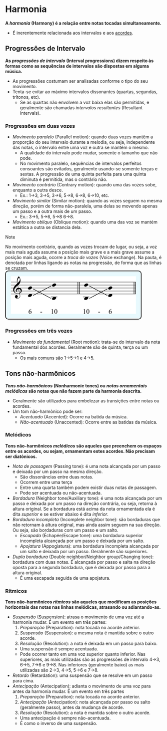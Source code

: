 # Harmonia

**A _harmonia_ (Harmony) é a relação entre notas tocadas simultaneamente.**

-   É inerentemente relacionada aos intervalos e aos [acordes](acordes).

## Progressões de Intervalo

**As _progressões de intervalo_ (Interval progressions) dizem respeito às formas como as sequências de intervalos são dispostas em alguma música.**

-   As progressões costumam ser analisadas conforme o tipo do seu movimento.
-   Tenta-se evitar ao máximo intervalos dissonantes (quartas, segundas, trítonos, etc).
    -   Se as quartas não envolvem a voz baixa elas são permitidas, e geralmente são chamadas _intervalos resultantes_ (Resultant intervals).

### Progressões em duas vozes

-   _Movimento paralelo_ (Parallel motion): quando duas vozes mantêm a proporção do seu intervalo durante a melodia, ou seja, independente das notas, o intervalo entre uma voz e outra se mantém o mesmo.
    -   A qualidade do intervalo pode mudar, somente o tamanho que não pode.
    -   No movimento paralelo, sequências de intervalos perfeitos consoantes são evitados, geralmente usando-se somente terças e sextas. A progressão de uma quinta perfeita para uma quinta diminuta é permitida, mas o contrário não.
-   _Movimento contrário_ (Contrary motion): quando uma das vozes sobe, enquanto a outra desce.
    -   Ex.: 1→3, 3→5, 3→6, 5→8, 6→8, 6→10, etc.
-   _Movimento similar_ (Similar motion): quando as vozes seguem na mesma direção, porém de forma não-paralela, uma delas se movendo apenas um passo e a outra mais de um passo.
    -   Ex.: 3→5, 5→6, 5→8 6→8.
-   _Movimento oblíquo_ (Oblique motion): quando uma das voz se mantém estática a outra se distancia dela.

> [!NOTE]
> No movimento contrário, quando as vozes trocam de lugar, ou seja, a voz mais mais aguda assume a posição mais grave e a mais grave assume a posição mais aguda, ocorre a _troca de vozes_ (Voice exchange). Na pauta, é denotada por linhas ligando as notas na progressão, de forma que as linhas se cruzam.
> <img src="../assets/images/voice-exchange.svg" alt="Troca de vozes" style="width:25rem; padding: 1rem; background-color: #E8F9FD; border-radius: 10px; border: 2px black solid;"/>

### Progressões em três vozes

-   _Movimento da fundamental_ (Root motion): trata-se do intervalo da nota fundamental dos acordes. Geralmente são de quinta, terça ou um passo.
    -   Os mais comuns são 1→5→1 e 4→5.

## Tons não-harmônicos

**_Tons não-harmônicos_ (Nonharmonic tones) ou _notas ornamentais melódicas_ são notas que não fazem parte da harmonia descrita.**

-   Geralmente são utilizados para embelezar as transições entre notas ou acordes.
-   Um tom não-harmônico pode ser:
    -   _Acentuado_ (Accented): Ocorre na batida da música.
    -   _Não-acentuado_ (Unaccented): Ocorre entre as batidas da música.

### Melódicos

**Tons não-harmônicos _melódicos_ são aqueles que preenchem os espaços entre os acordes, ou sejam, ornamentam estes acordes. Não precisam ser diatônicos.**

-   _Nota de passagem_ (Passing tone): é uma nota alcançada por um passo e deixada por um passo na mesma direção.
    -   São dissonâncias entre duas notas.
    -   Ocorrem entre uma terça
    -   Entre uma quarta também podem existir duas notas de passagem.
    -   Pode ser acentuada ou não-acentuada.
-   _Bordadura_ (Neighbor tone/Auxiliary tone): é uma nota alcançada por um passo e deixada por um passo na direção contrária, ou seja, retorna à altura original. Se a bordadura está acima da nota ornamentada ela é dita _superior_ e se estiver abaixo é dita _inferior_.
-   _Bordadura incompleta_ (Incomplete neighbor tone): são bordaduras que não retornam à altura original, mas ainda assim seguem na sua direção. Ou seja, são bordaduras com um passo e um salto.
    -   _Escapada_ (Échapée/Escape tone): uma bordadura superior incompleta alcançada por um passo e deixada por um salto.
    -   _Apojatura_ (Appogiatura): uma bordadura incompleta alcançada por um salto e deixada por um passo. Geralmente são superiores.
-   _Dupla bordadura_ (Double neighbor/Neighbor group/Changing tone): bordadura com duas notas. É alcançada por passo e salta na direção oposta para a segunda bordadura, que é deixada por passo para a altura original.
    -   É uma escapada seguida de uma apojatura.

### Rítmicos

**Tons não-harmônicos _rítmicos_ são aqueles que modificam as posições horizontais das notas nas linhas melódicas, atrasando ou adiantando-as.**

-   _Suspensão_ (Suspension): atrasa o movimento de uma voz até a harmonia mudar. É um evento em três partes:
    1.  _Preparação_ (Preparation): nota tocada no acorde anterior.
    2.  _Suspensão_ (Suspension): a mesma nota é mantida sobre o outro acorde.
    3.  _Resolução_ (Resolution): a nota é deixada em um passo para baixo.
    -   Uma suspensão é sempre acentuada.
    -   Pode ocorrer tanto em uma voz superior quanto inferior. Nas superiores, as mais utilizadas são as progressões de intervalo 4→3, 6→5, 7→6 e 9→8. Nas inferiores (geralmente baixo) as mais utilizadas são 2→3, 4→5, 5→6 e 7→8.
-   _Retardo_ (Retardation): uma suspensão que se resolve em um passo para cima.
-   _Antecipação_ (Antecipation): adianta o movimento de uma voz para antes da harmonia mudar. É um evento em três partes
    1.  _Preparação_ (Preparation): nota tocada no acorde anterior.
    2.  _Antecipação_ (Antecipation): nota alcançada por passo ou salto (geralmente passo), antes da mudança de acorde.
    3.  _Resolução_ (Resolution): a nota é mantida sobre o outro acorde.
    -   Uma antecipação é sempre não-acentuada.
    -   É como o inverso de uma suspensão.
